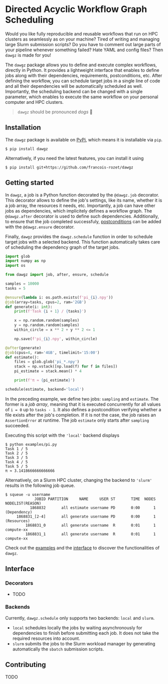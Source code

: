 # Directed Acyclic Workflow Graph Scheduling

Would you like fully reproducible and reusable workflows that run on HPC clusters as seamlessly as on your machine? Tired of writing and managing large Slurm submission scripts? Do you have to comment out large parts of your pipeline whenever something failed? Hate YAML and config files? Then `dawgz` is made for you!

The `dawgz` package allows you to define and execute complex workflows, directly in Python. It provides a lightweight interface that enables to define jobs along with their dependencies, requirements, postconditions, etc. After defining the workflow, you can schedule target jobs in a single line of code and all their dependencies will be automatically scheduled as well. Importantly, the scheduling backend can be changed with a single parameter, which enables to execute the same workflow on your personal computer and HPC clusters.

> `dawgz` should be pronounced *dogs* :dog:

## Installation

The `dawgz` package is available on [PyPi](https://pypi.org/project/dawgz/), which means it is installable via `pip`.

```console
$ pip install dawgz
```

Alternatively, if you need the latest features, you can install it using

```console
$ pip install git+https://github.com/francois-rozet/dawgz
```

## Getting started

In `dawgz`, a job is a Python function decorated by the `@dawgz.job` decorator. This decorator allows to define the job's settings, like its name, whether it is a job array, the resources it needs, etc. Importantly, a job can have other jobs as dependencies, which implicitely defines a workflow graph. The `@dawgz.after` decorator is used to define such dependencies. Additionally, to ensure that the job completed successfuly, [postconditions](https://en.wikipedia.org/wiki/Postcondition) can be added with the `@dawgz.ensure` decorator.

Finally, `dawgz` provides the `dawgz.schedule` function in order to schedule target jobs with a selected backend. This function automatically takes care of scheduling the dependency graph of the target jobs.

```python
import glob
import numpy as np
import os

from dawgz import job, after, ensure, schedule

samples = 10000
tasks = 5

@ensure(lambda i: os.path.exists(f'pi_{i}.npy'))
@job(array=tasks, cpus=2, ram='2GB')
def generate(i: int):
    print(f'Task {i + 1} / {tasks}')

    x = np.random.random(samples)
    y = np.random.random(samples)
    within_circle = x ** 2 + y ** 2 <= 1

    np.save(f'pi_{i}.npy', within_circle)

@after(generate)
@job(cpus=4, ram='4GB', timelimit='15:00')
def estimate():
    files = glob.glob('pi_*.npy')
    stack = np.vstack([np.load(f) for f in files])
    pi_estimate = stack.mean() * 4

    print(f'π ≈ {pi_estimate}')

schedule(estimate, backend='local')
```

In the preceding example, we define two jobs: `sampling` and `estimate`. The former is a *job array*, meaning that it is executed concurrently for all values of `i = 0` up to `tasks - 1`. It also defines a postcondition verifying whether a file exists after the job's completion. If it is not the case, the job raises an `AssertionError` at runtime. The job `estimate` only starts after `sampling` succeeded.

Executing this script with the `'local'` backend displays

```console
$ python examples/pi.py
Task 1 / 5
Task 2 / 5
Task 3 / 5
Task 4 / 5
Task 5 / 5
π ≈ 3.1418666666666666
```

Alternatively, on a Slurm HPC cluster, changing the backend to `'slurm'` results in the following job queue.

```console
$ squeue -u username
             JOBID PARTITION     NAME     USER ST       TIME  NODES NODELIST(REASON)
           1868832       all estimate username PD       0:00      1 (Dependency)
     1868831_[2-4]       all generate username PD       0:00      1 (Resources)
         1868831_0       all generate username  R       0:01      1 compute-xx
         1868831_1       all generate username  R       0:01      1 compute-xx
```

Check out the [examples](examples/) and the [interface](#Interface) to discover the functionalities of `dawgz`.

## Interface

### Decorators

* TODO

### Backends

Currently, `dawgz.schedule` only supports two backends: `local` and `slurm`.

* `local` schedules locally the jobs by waiting asynchronously for dependencies to finish before submitting each job. It does not take the required resources into account.
* `slurm` submits the jobs to the Slurm workload manager by generating automatically the `sbatch` submission scripts.

## Contributing

TODO
